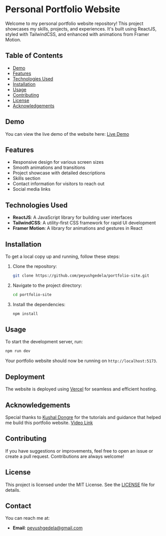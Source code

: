 # Personal Portfolio Website

Welcome to my personal portfolio website repository! This project showcases my skills, projects, and experiences. It's built using ReactJS, styled with TailwindCSS, and enhanced with animations from Framer Motion.

## Table of Contents

- [Demo](#demo)
- [Features](#features)
- [Technologies Used](#technologies-used)
- [Installation](#installation)
- [Usage](#usage)
- [Contributing](#contributing)
- [License](#license)
- [Acknowledgements](#acknowledgements)

## Demo

You can view the live demo of the website here: [Live Demo](https://peyushgedela.vercel.app/)

## Features

- Responsive design for various screen sizes
- Smooth animations and transitions
- Project showcase with detailed descriptions
- Skills section
- Contact information for visitors to reach out
- Social media links

## Technologies Used

- **ReactJS**: A JavaScript library for building user interfaces
- **TailwindCSS**: A utility-first CSS framework for rapid UI development
- **Framer Motion**: A library for animations and gestures in React

## Installation

To get a local copy up and running, follow these steps:

1. Clone the repository:
    ```sh
    git clone https://github.com/peyushgedela/portfolio-site.git
    ```
2. Navigate to the project directory:
    ```sh
    cd portfolio-site
    ```
3. Install the dependencies:
    ```sh
    npm install
    ```

## Usage

To start the development server, run:
```sh
npm run dev
```
Your portfolio website should now be running on `http://localhost:5173`.

## Deployment

The website is deployed using [Vercel](https://vercel.com/) for seamless and efficient hosting.

## Acknowledgements

Special thanks to [Kushal Dongre](https://github.com/kushald) for the tutorials and guidance that helped me build this portfolio website.
[Video Link](https://youtu.be/_63mEm3AMSY?si=Yuaq2Kp-X3bDFqLj)

## Contributing

If you have suggestions or improvements, feel free to open an issue or create a pull request. Contributions are always welcome!

## License

This project is licensed under the MIT License. See the [LICENSE](LICENSE) file for details.

## Contact

You can reach me at:
- **Email**: [peyushgedela@gmail.com](mailto:peyushgedela@gmail.com)
